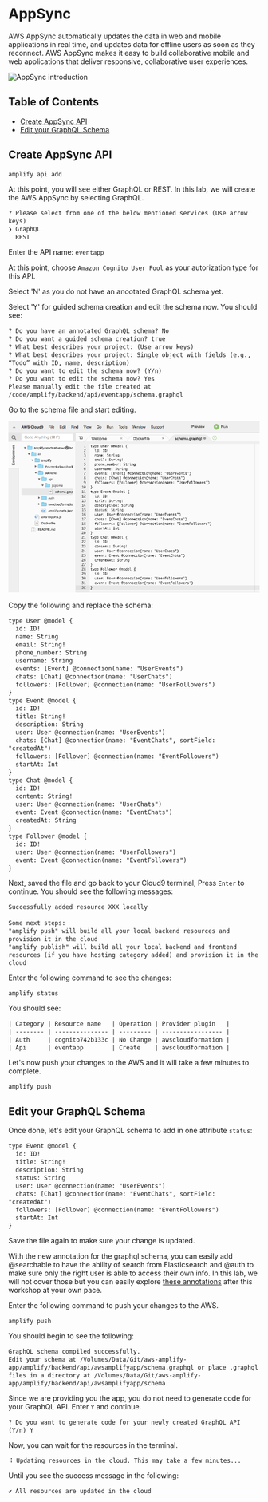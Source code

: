 # AppSync

AWS AppSync automatically updates the data in web and mobile applications in real time, and updates data for offline users as soon as they reconnect. AWS AppSync makes it easy to build collaborative mobile and web applications that deliver responsive, collaborative user experiences.

![AppSync introduction](https://d1.awsstatic.com/AppSync/product-page-diagram_AppSync@2x.d46d96d1e27169aa5005223299068da899280538.png)

## Table of Contents

- [Create AppSync API](#create-appsync-api)
- [Edit your GraphQL Schema](#edit-your-graphql-schema)

## Create AppSync API

```
amplify api add
```

At this point, you will see either GraphQL or REST. In this lab, we will create the AWS AppSync by selecting GraphQL.

```
? Please select from one of the below mentioned services (Use arrow keys)
❯ GraphQL
  REST
```

Enter the API name: `eventapp`

At this point, choose `Amazon Cognito User Pool` as your autorization type for this API.

Select 'N' as you do not have an anootated GraphQL schema yet.

Select 'Y' for guided schema creation and edit the schema now. You should see:

```
? Do you have an annotated GraphQL schema? No
? Do you want a guided schema creation? true
? What best describes your project: (Use arrow keys)
? What best describes your project: Single object with fields (e.g., “Todo” with ID, name, description)
? Do you want to edit the schema now? (Y/n)
? Do you want to edit the schema now? Yes
Please manually edit the file created at /code/amplify/backend/api/eventapp/schema.graphql
```

Go to the schema file and start editing.

![Cloud9 GraphQL Schema](images/cloud9-graphql-schema.png)

Copy the following and replace the schema:

```
type User @model {
  id: ID!
  name: String
  email: String!
  phone_number: String
  username: String
  events: [Event] @connection(name: "UserEvents")
  chats: [Chat] @connection(name: "UserChats")
  followers: [Follower] @connection(name: "UserFollowers")
}
type Event @model {
  id: ID!
  title: String!
  description: String
  user: User @connection(name: "UserEvents")
  chats: [Chat] @connection(name: "EventChats", sortField: "createdAt")
  followers: [Follower] @connection(name: "EventFollowers")
  startAt: Int
}
type Chat @model {
  id: ID!
  content: String!
  user: User @connection(name: "UserChats")
  event: Event @connection(name: "EventChats")
  createdAt: String
}
type Follower @model {
  id: ID!
  user: User @connection(name: "UserFollowers")
  event: Event @connection(name: "EventFollowers")
}
```

Next, saved the file and go back to your Cloud9 terminal, Press `Enter` to continue. You should see the following messages:

```
Successfully added resource XXX locally

Some next steps:
"amplify push" will build all your local backend resources and provision it in the cloud
"amplify publish" will build all your local backend and frontend resources (if you have hosting category added) and provision it in the cloud
```

Enter the following command to see the changes:

```
amplify status
```

You should see:

```
| Category | Resource name   | Operation | Provider plugin   |
| -------- | --------------- | --------- | ----------------- |
| Auth     | cognito742b133c | No Change | awscloudformation |
| Api      | eventapp        | Create    | awscloudformation |
```

Let's now push your changes to the AWS and it will take a few minutes to complete.

```
amplify push
```

## Edit your GraphQL Schema

Once done, let's edit your GraphQL schema to add in one attribute `status`:

```
type Event @model {
  id: ID!
  title: String!
  description: String
  status: String
  user: User @connection(name: "UserEvents")
  chats: [Chat] @connection(name: "EventChats", sortField: "createdAt")
  followers: [Follower] @connection(name: "EventFollowers")
  startAt: Int
}
```

Save the file again to make sure your change is updated.

With the new annotation for the graphql schema, you can easily add @searchable to have the ability of search from Elasticsearch and @auth to make sure only the right user is able to access their own info. In this lab, we will not cover those but you can easily explore [these annotations](https://aws-amplify.github.io/docs/js/api#using-graphql-transformers) after this workshop at your own pace.

Enter the following command to push your changes to the AWS.

```
amplify push
```

You should begin to see the following:

```
GraphQL schema compiled successfully.
Edit your schema at /Volumes/Data/Git/aws-amplify-app/amplify/backend/api/awsamplifyapp/schema.graphql or place .graphql files in a directory at /Volumes/Data/Git/aws-amplify-app/amplify/backend/api/awsamplifyapp/schema
```

Since we are providing you the app, you do not need to generate code for your GraphQL API. Enter `Y` and continue.

```
? Do you want to generate code for your newly created GraphQL API (Y/n) Y
```

Now, you can wait for the resources in the terminal.

```
⠸ Updating resources in the cloud. This may take a few minutes...
```

Until you see the success message in the following:

```
✔ All resources are updated in the cloud
```
